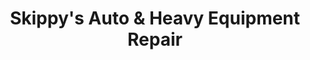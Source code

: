 ---
title: "Skippy's Auto & Heavy Equipment Repair"
url: /lufkin/skippys-auto-and-heavy-equipment-repair/
shop: car repair
---
